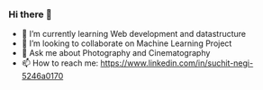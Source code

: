 ### Hi there 👋



- 🌱 I’m currently learning Web development and datastructure
- 👯 I’m looking to collaborate on Machine Learning Project
- 💬 Ask me about Photography and Cinematography
- 📫 How to reach me: https://www.linkedin.com/in/suchit-negi-5246a0170

